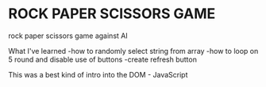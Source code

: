 # ROCK PAPER SCISSORS GAME
rock paper scissors game against AI

What I've learned
  -how to randomly select string from array
  -how to loop on 5 round and disable use of buttons
  -create refresh button
 
 This was a best kind of intro into the DOM - JavaScript
